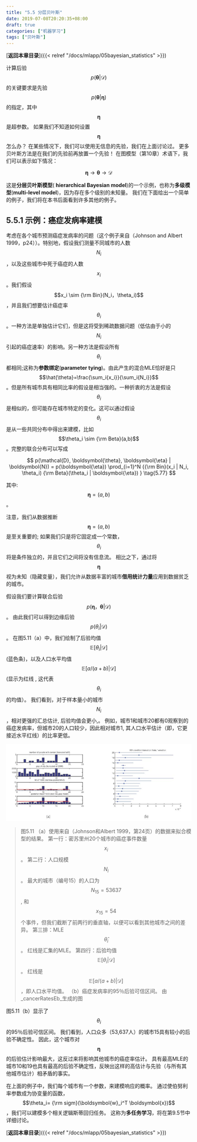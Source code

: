 ```yaml
---
title: "5.5 分层贝叶斯"
date: 2019-07-08T20:20:35+08:00
draft: true
categories: ["机器学习"]
tags: ["贝叶斯"]
---
```



[**返回本章目录**]({{< relref "/docs/mlapp/05bayesian_statistics" >}})

计算后验$$p(\boldsymbol{\theta} | \mathcal{D})$$的关键要求是先验$$p(\boldsymbol{\theta} | \boldsymbol{\eta})$$的指定，其中$$\boldsymbol{\eta}$$是超参数。 如果我们不知道如何设置$$\boldsymbol{\eta}$$怎么办？ 在某些情况下，我们可以使用无信息的先验，我们在上面讨论过。 更多贝叶斯方法是在我们的先验前再放置一个先验！ 在图模型（第10章）术语下，我们可以表示如下情况：

$$
\boldsymbol{\eta} \to \boldsymbol{\theta} \to \mathcal{D} \tag{5.76}
$$

<!--more-->

这是**分层贝叶斯模型**\( **hierarchical Bayesian model**\)的一个示例，也称为**多级模型**\(**multi-level model**\)，因为存在多个级别的未知量。 我们在下面给出一个简单的例子，我们将在本书后面看到许多其他的例子。

## 5.5.1 示例：癌症发病率建模

考虑在各个城市预测癌症发病率的问题（这个例子来自（Johnson and Albert 1999，p24））。特别地，假设我们测量不同城市的人数$$N_i$$，以及这些城市中死于癌症的人数$$x_i$$。我们假设$$x_i \sim {\rm Bin}(N_i，\theta_i)$$，并且我们想要估计癌症率$$\theta_i$$。一种方法是单独估计它们，但是这将受到稀疏数据问题（低估由于小的$$N_i$$引起的癌症速率）的影响。另一种方法是假设所有$$\theta_i$$都相同;这称为**参数绑定**\(**parameter tying**\)。由此产生的混合MLE恰好是只$$\hat{\theta}=\frac{\sum_i{x_i}}{\sum_i{N_i}}$$。但是所有城市具有相同比率的假设是相当强的。一种折衷的方法是假设$$\theta_i$$是相似的，但可能存在城市特定的变化。这可以通过假设$$\theta_i$$是从一些共同分布中得出来建模，比如$$\theta_i \sim {\rm Beta}(a,b)$$。完整的联合分布可以写成

$$
p(\mathcal{D}, \boldsymbol{\theta}, \boldsymbol{\eta} | \boldsymbol{N}) = p(\boldsymbol{\eta}) \prod_{i=1}^N {{\rm Bin}(x_i | N_i, \theta_i) {\rm Beta}(\theta_i | \boldsymbol{\eta}) } \tag{5.77}
$$

其中: $$\boldsymbol{\eta}=(a,b)$$。

注意，我们从数据推断$$\boldsymbol{\eta}=(a,b)$$是至关重要的; 如果我们只是将它固定成一个常数，$$\theta_i$$将是条件独立的，并且它们之间将没有信息流。 相比之下，通过将$$\boldsymbol{\eta}$$视为未知（隐藏变量），我们允许从数据丰富的城市**借用统计力量**应用到数据贫乏的城市。

假设我们要计算联合后验$$p(\boldsymbol{\eta}，\boldsymbol{\theta} | \mathcal{D})$$。 由此我们可以得到边缘后验$$p(\theta_i | \mathcal{D})$$。 在图5.11（a）中，我们绘制了后验均值$$\mathbb{E} [\theta_i | \mathcal{D}]$$\(蓝色条\)，以及人口水平均值$$\mathbb{E} [a /(a + b) | \mathcal{D}]$$\(显示为红线 , 这代表$$\theta_i$$的均值）。 我们看到，对于样本量小的城市$$N_i$$，相对更强的汇总估计, 后验均值会更小,。 例如，城市1和城市20都有0观察到的癌症发病率，但城市20的人口较少，因此相对城市1, 其人口水平估计（即，它更接近水平红线）的比率更低。

![](../images/0080.jpg)

> 图5.11 （a）使用来自（Johnson和Albert 1999，第24页）的数据来拟合模型的结果。 第一行：密苏里州20个城市的癌症事件数量$$x_i$$。 第二行：人口规模$$N_i$$。 最大的城市（编号15）的人口为$$N_{15} = 53637$$, 和$$x_{15} = 54$$个事件，但我们截断了前两行的垂直轴，以便可以看到其他城市之间的差异。 第三排：MLE$$\hat{\theta}_i$$。 红线是汇集的MLE。 第四行：后验均值$$\mathbb{E} [\theta_i | \mathcal{D}]$$。 红线是$$\mathbb{E} [a /(a+b) | \mathcal{D}]$$，即人口水平均值。 （b）癌症发病率的95％后验可信区间。 由_cancerRatesEb_生成的图

图5.11（b）显示了$$\theta_i$$的95％后验可信区间。 我们看到，人口众多（53,637人）的城市15具有较小的后验不确定性。 因此，这个城市对$$\boldsymbol{\eta}$$的后验估计影响最大，这反过来将影响其他城市的癌症率估计。 具有最高MLE的城市10和19也具有最高的后验不确定性，反映出这样的高估计与先验（与所有其他城市估计）相矛盾的事实。

在上面的例子中，我们每个城市有一个参数，来建模响应的概率。 通过使伯努利率参数成为协变量的函数，$$\theta_i= {\rm sigm}(\boldsymbol{w}_i^T \boldsymbol{x})$$，我们可以建模多个相关逻辑斯蒂回归任务。 这称为**多任务学习**，将在第9.5节中详细讨论。

[**返回本章目录**]({{< relref "/docs/mlapp/05bayesian_statistics" >}})


